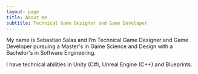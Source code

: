 ```yaml
---
layout: page
title: About me
subtitle: Technical Game Designer and Game Developer
---
```


My name is Sebastian Salas and I’m Technical Game Designer and Game Developer pursuing a Master's in Game Science and Design with a Bachelor's in Software Engineering. 

I have technical abilities in Unity (C#), Unreal Engine (C++) and Blueprints.
